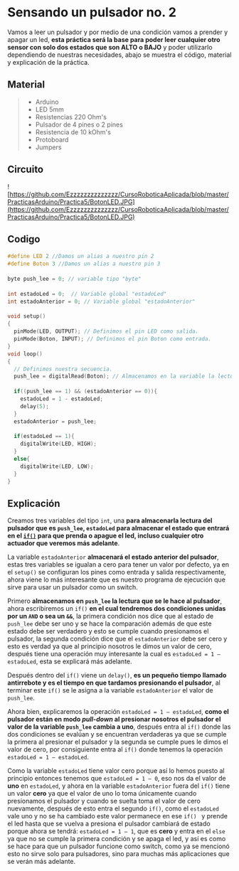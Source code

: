 # Sensando un pulsador no. 2
Vamos a leer un pulsador y por medio de una condición vamos a prender y apagar un led, **esta práctica será la base para poder leer cualquier otro sensor con solo dos estados que son ALTO o BAJO** y poder utilizarlo dependiendo de nuestras necesidades, abajo se muestra el código, material y explicación de la práctica.

## Material
> - Arduino
> - LED 5mm 
> - Resistencias 220 Ohm's 
> - Pulsador de 4 pines o 2 pines
> - Resistencia de 10 kOhm's
> - Protoboard
> - Jumpers
## Circuito
![https://github.com/Ezzzzzzzzzzzzzz/CursoRoboticaAplicada/blob/master/PracticasArduino/Practica5/BotonLED.JPG](https://github.com/Ezzzzzzzzzzzzzz/CursoRoboticaAplicada/blob/master/PracticasArduino/Practica5/BotonLED.JPG)

## Codigo
```c
#define LED 2 //Damos un alias a nuestro pin 2
#define Boton 3 //Damos un alias a nuestro pin 3

byte push_lee = 0; // variable tipo "byte"

int estadoLed = 0;	// Variable global "estadoLed"
int estadoAnterior = 0; // Variable global "estadoAnterior"

void setup()
{
  pinMode(LED, OUTPUT); // Definimos el pin LED como salida.
  pinMode(Boton, INPUT); // Definimos el pin Boton como entrada.
}
void loop()
{
  // Definimos nuestra secuencia.
  push_lee = digitalRead(Boton); // Almacenamos en la variable la lectura del boton.
  
  if((push_lee == 1) && (estadoAnterior == 0)){ 
    estadoLed = 1 - estadoLed;
    delay(5);
  }
  estadoAnterior = push_lee;
  
  if(estadoLed == 1){
    digitalWrite(LED, HIGH);
  }
  else{
    digitalWrite(LED, LOW); 
  }
}
```
## Explicación

Creamos tres variables del tipo ``int``, una **para almacenarla lectura del pulsador que es ``push_lee``, ``estadoLed`` para almacenar el estado que entrará en el [``if()``](https://github.com/Ezzzzzzzzzzzzzz/CursoRoboticaAplicada/blob/master/Sentencias/Sentencia%20if.md) para que prenda o apague el led, incluso cualquier otro actuador que veremos más adelante**. 

La variable ``estadoAnterior`` **almacenará el estado anterior del pulsador**, estas tres variables se igualan a cero para tener un valor por defecto, ya en el ``setup()`` se configuran los pines como entrada y salida respectivamente, ahora viene lo más interesante que es nuestro programa de ejecución que sirve para usar un pulsador como un switch.

Primero **almacenamos en ``push_lee`` la lectura que se le hace al pulsador**, ahora escribiremos un ``if()`` **en el cual tendremos dos condiciones unidas por un ``AND`` o sea un ``&&``**, la primera condición nos dice que al estado de ``push_lee`` debe ser uno y se hace la comparación además de que este estado debe ser verdadero y esto se cumple cuando presionamos el pulsador, la segunda condición dice que el ``estadoAnterior`` debe ser cero y esto es verdad ya que al principio nosotros le dimos un valor de cero, después tiene una operación muy interesante la cual es ``estadoLed = 1 – estadoLed``, esta se explicará más adelante.

Después dentro del ``if()`` viene un ``delay()``, **es un pequeño tiempo llamado antirrebote y es el tiempo en que tardamos presionando el pulsador**, al terminar este ``if()`` se le asigna a la variable ``estadoAnterior`` el valor de ``push_lee``.

Ahora bien, explicaremos la operación ``estadoLed = 1 – estadoLed``, **como el pulsador están en modo _pull-down_ al presionar nosotros el pulsador el valor de la variable ``push_lee`` cambia a uno**, después entra al ``if()`` donde las dos condiciones se evalúan y se encuentran verdaderas ya que se cumple la primera al presionar el pulsador y la segunda se cumple pues le dimos el valor de cero, por consiguiente entra al ``if()`` donde tenemos la operación ``estadoLed = 1 – estadoLed``.

Como la variable ``estadoLed`` tiene valor cero porque así lo hemos puesto al principio entonces tenemos que ``estadoLed = 1 – 0``, eso nos da el valor de **uno** en ``estadoLed``, y ahora en la variable ``estadoAnterior`` fuera del ``if()`` tiene un valor **cero** ya que el valor de uno lo toma únicamente cuando presionamos el pulsador y cuando se suelta toma el valor de cero nuevamente, después de esto entra el segundo ``if()``, como el ``estadoLed`` vale uno y no se ha cambiado este valor permanece en ese ``if() `` y prende el led hasta que se vuelva a presiona el pulsador cambiará de estado porque ahora se tendrá: ``estadoLed = 1 – 1``, que es **cero** y entra en el ``else`` ya que no se cumple la primera condición y se apaga el led, y así es como se hace para que un pulsador funcione como switch, como ya se mencionó esto no sirve solo para pulsadores, sino para muchas más aplicaciones que se verán más adelante.


<!--stackedit_data:
eyJoaXN0b3J5IjpbLTk2Mzg5OTgyMSwtMTQwMjM1MDk2NSwxMD
QyNTcxMDk3LC0xOTkwNzkwODU1XX0=
-->